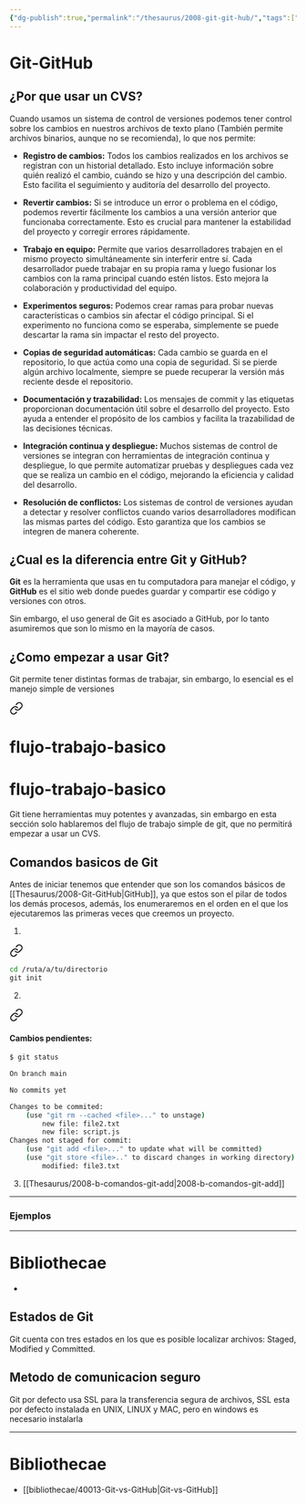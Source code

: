 ```yaml
---
{"dg-publish":true,"permalink":"/thesaurus/2008-git-git-hub/","tags":["programacion","gardenEntry","gardenEntry"]}
---
```


# Git-GitHub

## ¿Por que usar un CVS?
Cuando usamos un sistema de control de versiones podemos tener control sobre los cambios en nuestros archivos de texto plano (También permite archivos binarios, aunque no se recomienda), lo que nos permite:

- **Registro de cambios:** Todos los cambios realizados en los archivos se registran con un historial detallado. Esto incluye información sobre quién realizó el cambio, cuándo se hizo y una descripción del cambio. Esto facilita el seguimiento y auditoría del desarrollo del proyecto.
    
- **Revertir cambios:** Si se introduce un error o problema en el código, podemos revertir fácilmente los cambios a una versión anterior que funcionaba correctamente. Esto es crucial para mantener la estabilidad del proyecto y corregir errores rápidamente.
    
- **Trabajo en equipo:** Permite que varios desarrolladores trabajen en el mismo proyecto simultáneamente sin interferir entre sí. Cada desarrollador puede trabajar en su propia rama y luego fusionar los cambios con la rama principal cuando estén listos. Esto mejora la colaboración y productividad del equipo.
    
- **Experimentos seguros:** Podemos crear ramas para probar nuevas características o cambios sin afectar el código principal. Si el experimento no funciona como se esperaba, simplemente se puede descartar la rama sin impactar el resto del proyecto.
    
- **Copias de seguridad automáticas:** Cada cambio se guarda en el repositorio, lo que actúa como una copia de seguridad. Si se pierde algún archivo localmente, siempre se puede recuperar la versión más reciente desde el repositorio.
    
- **Documentación y trazabilidad:** Los mensajes de commit y las etiquetas proporcionan documentación útil sobre el desarrollo del proyecto. Esto ayuda a entender el propósito de los cambios y facilita la trazabilidad de las decisiones técnicas.
    
- **Integración continua y despliegue:** Muchos sistemas de control de versiones se integran con herramientas de integración continua y despliegue, lo que permite automatizar pruebas y despliegues cada vez que se realiza un cambio en el código, mejorando la eficiencia y calidad del desarrollo.
    
- **Resolución de conflictos:** Los sistemas de control de versiones ayudan a detectar y resolver conflictos cuando varios desarrolladores modifican las mismas partes del código. Esto garantiza que los cambios se integren de manera coherente.

## ¿Cual es la diferencia entre Git y GitHub?
**Git** es la herramienta que usas en tu computadora para manejar el código, y **GitHub** es el sitio web donde puedes guardar y compartir ese código y versiones con otros.

Sin embargo, el uso general de Git es asociado a GitHub, por lo tanto asumiremos que son lo mismo en la mayoría de casos.

## ¿Como empezar a usar Git?
Git permite tener distintas formas de trabajar, sin embargo, lo esencial es el manejo simple de versiones

<div class="transclusion internal-embed is-loaded"><a class="markdown-embed-link" href="/thesaurus/2008-a-flujo-trabajo-basico/" aria-label="Open link"><svg xmlns="http://www.w3.org/2000/svg" width="24" height="24" viewBox="0 0 24 24" fill="none" stroke="currentColor" stroke-width="2" stroke-linecap="round" stroke-linejoin="round" class="svg-icon lucide-link"><path d="M10 13a5 5 0 0 0 7.54.54l3-3a5 5 0 0 0-7.07-7.07l-1.72 1.71"></path><path d="M14 11a5 5 0 0 0-7.54-.54l-3 3a5 5 0 0 0 7.07 7.07l1.71-1.71"></path></svg></a><div class="markdown-embed">

<div class="markdown-embed-title">

# flujo-trabajo-basico

</div>



# flujo-trabajo-basico

Git tiene herramientas muy potentes y avanzadas, sin embargo en esta sección solo hablaremos del flujo de trabajo simple de git, que no permitirá empezar a usar un CVS.

## Comandos basicos de Git
Antes de iniciar tenemos que entender que son los comandos básicos de [[Thesaurus/2008-Git-GitHub\|GitHub]], ya que estos son el pilar de todos los demás procesos, además, los enumeraremos en el orden en el que los ejecutaremos las primeras veces que creemos un proyecto.

1.  
<div class="transclusion internal-embed is-loaded"><a class="markdown-embed-link" href="/thesaurus/2008-b-comandos-git-init/#2e6f04" aria-label="Open link"><svg xmlns="http://www.w3.org/2000/svg" width="24" height="24" viewBox="0 0 24 24" fill="none" stroke="currentColor" stroke-width="2" stroke-linecap="round" stroke-linejoin="round" class="svg-icon lucide-link"><path d="M10 13a5 5 0 0 0 7.54.54l3-3a5 5 0 0 0-7.07-7.07l-1.72 1.71"></path><path d="M14 11a5 5 0 0 0-7.54-.54l-3 3a5 5 0 0 0 7.07 7.07l1.71-1.71"></path></svg></a><div class="markdown-embed">



```bash
cd /ruta/a/tu/directorio
git init
```

</div></div>

2. 
<div class="transclusion internal-embed is-loaded"><a class="markdown-embed-link" href="/thesaurus/2008-b-comandos-git-status/#cambios-pendientes" aria-label="Open link"><svg xmlns="http://www.w3.org/2000/svg" width="24" height="24" viewBox="0 0 24 24" fill="none" stroke="currentColor" stroke-width="2" stroke-linecap="round" stroke-linejoin="round" class="svg-icon lucide-link"><path d="M10 13a5 5 0 0 0 7.54.54l3-3a5 5 0 0 0-7.07-7.07l-1.72 1.71"></path><path d="M14 11a5 5 0 0 0-7.54-.54l-3 3a5 5 0 0 0 7.07 7.07l1.71-1.71"></path></svg></a><div class="markdown-embed">



#### Cambios pendientes:
```bash
$ git status

On branch main

No commits yet

Changes to be commited:
	(use "git rm --cached <file>..." to unstage)
		new file: file2.txt
		new file: script.js
Changes not staged for commit:
	(use "git add <file>..." to update what will be committed)
	(use "git store <file>.." to discard changes in working directory)
		modified: file3.txt
```


</div></div>

3. [[Thesaurus/2008-b-comandos-git-add\|2008-b-comandos-git-add]]


---
### Ejemplos


---
# Bibliothecae
- 

</div></div>


## Estados de Git
Git cuenta con tres estados en los que es posible localizar archivos: Staged, Modified y Committed.

## Metodo de comunicacion seguro
Git por defecto usa SSL para la transferencia segura de archivos, SSL esta por defecto instalada en UNIX, LINUX y MAC, pero en windows es necesario instalarla


---
# Bibliothecae
- [[bibliothecae/40013-Git-vs-GitHub\|Git-vs-GitHub]]